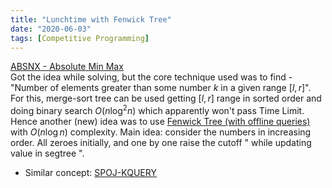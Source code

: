 ```yaml
---
title: "Lunchtime with Fenwick Tree"
date: "2020-06-03"
tags: [Competitive Programming]
---
```


[ABSNX - Absolute Min Max](https://www.codechef.com/LTIME84A/problems/ABSNX)                      
Got the idea while solving, but the core technique used was to find - "Number of elements greater than some number $k$ in a given range $[l,r]$". For this, merge-sort tree can be used getting $[l,r]$ range in sorted order and doing binary search $O(n\log^2{}n)$ which apparently won't pass Time Limit. Hence another (new) idea was to use [Fenwick Tree (with offline queries)](https://www.geeksforgeeks.org/number-of-elements-greater-than-k-in-the-range-l-to-r-using-fenwick-tree-offline-queries/) with $O(n\log{}n)$ complexity. Main idea: consider the numbers in increasing order. All zeroes initially, and one by one raise the cutoff " while updating value in segtree ".						

* Similar concept: [SPOJ-KQUERY](https://www.spoj.com/problems/KQUERY/)
